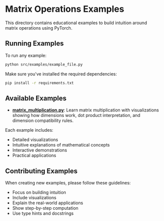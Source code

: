 # Matrix Operations Examples

This directory contains educational examples to build intuition around matrix operations using PyTorch.

## Running Examples

To run any example:

```bash
python src/examples/example_file.py
```

Make sure you've installed the required dependencies:

```bash
pip install -r requirements.txt
```

## Available Examples

- **[matrix_multiplication.py](matrix_multiplication.py)**: Learn matrix multiplication with visualizations showing how dimensions work, dot product interpretation, and dimension compatibility rules.

Each example includes:
- Detailed visualizations
- Intuitive explanations of mathematical concepts
- Interactive demonstrations
- Practical applications

## Contributing Examples

When creating new examples, please follow these guidelines:
- Focus on building intuition
- Include visualizations
- Explain the real-world applications
- Show step-by-step computation
- Use type hints and docstrings